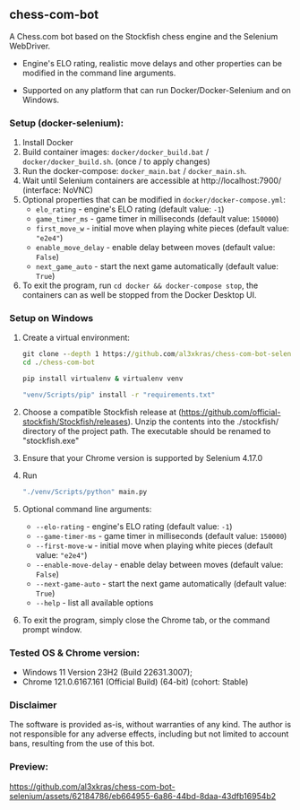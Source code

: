 ## chess-com-bot

A Chess.com bot based on the Stockfish chess engine and the Selenium WebDriver.

- Engine's ELO rating, realistic move delays and other properties can be modified in the command line arguments.


- Supported on any platform that can run Docker/Docker-Selenium and on Windows.

### Setup (docker-selenium):

1. Install Docker
2. Build container images: `docker/docker_build.bat` / `docker/docker_build.sh`. (once / to apply changes)
3. Run the docker-compose: `docker_main.bat` / `docker_main.sh`.
4. Wait until Selenium containers are accessible at http://localhost:7900/ (interface: NoVNC)
5. Optional properties that can be modified in `docker/docker-compose.yml`:
   - `elo_rating` - engine's ELO rating (default value: `-1`)
   - `game_timer_ms` - game timer in milliseconds (default value: `150000`)
   - `first_move_w` - initial move when playing white pieces (default value: `"e2e4"`)
   - `enable_move_delay` - enable delay between moves (default value: `False`)
   - `next_game_auto` - start the next game automatically (default value: `True`)
7. To exit the program, run ```cd docker && docker-compose stop```, the containers can as well be stopped from the Docker Desktop UI.

### Setup on Windows

1. Create a virtual environment:
   ```cmd
   git clone --depth 1 https://github.com/al3xkras/chess-com-bot-selenium chess-com-bot 
   cd ./chess-com-bot
   ```
   
   ```cmd
   pip install virtualenv & virtualenv venv
   ```
   
   ```cmd
   "venv/Scripts/pip" install -r "requirements.txt"
   ```

2. Choose a compatible Stockfish release at
   (https://github.com/official-stockfish/Stockfish/releases).
   Unzip the contents into the ./stockfish/ directory of the project path.
   The executable should be renamed to "stockfish.exe"


3. Ensure that your Chrome version is supported by Selenium 4.17.0


4. Run
   ```cmd
   "./venv/Scripts/python" main.py
   ```
   
5. Optional command line arguments:
   - `--elo-rating` - engine's ELO rating (default value: `-1`)
   - `--game-timer-ms` - game timer in milliseconds (default value: `150000`)
   - `--first-move-w` - initial move when playing white pieces (default value: `"e2e4"`)
   - `--enable-move-delay` - enable delay between moves (default value: `False`)
   - `--next-game-auto` - start the next game automatically (default value: `True`)
   - `--help` - list all available options
   

6. To exit the program, simply close the Chrome tab, or the command prompt window.

### Tested OS & Chrome version:

- Windows 11 Version 23H2 (Build 22631.3007); 
- Chrome 121.0.6167.161 (Official Build) (64-bit) (cohort: Stable) 

### Disclaimer

The software is provided as-is, without warranties of any kind. The author is not responsible for any adverse effects, including but not limited to account bans, resulting from the use of this bot.

### Preview:

https://github.com/al3xkras/chess-com-bot-selenium/assets/62184786/eb664955-6a86-44bd-8daa-43dfb16954b2